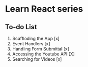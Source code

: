 # Learn React series

## To-do List

1. Scaffloding the App [x]
2. Event Handlers [x]
3. Handling Form Submittal [x]
4. Accessing the Youtube API [X]
5. Searching for Videos [x]
